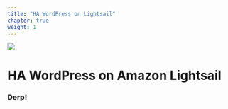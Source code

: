 ```yaml
---
title: "HA WordPress on Lightsail"
chapter: true
weight: 1
---
```


![](./images/amazon-lightsail.jpg?width=100pc)


# HA WordPress on Amazon Lightsail

### Derp!


